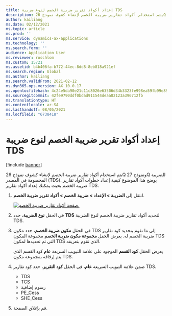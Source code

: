 ```yaml
---
title: إعداد أكواد تقرير ضريبة الخصم لنوع ضريبة TDS
description: يتم استخدام أكواد تقارير ضريبة الخصم لإنشاء كشوف نموذج 26Q ونموذج 27Q للضريبة المخصومة في المصدر (TDS). يوضح هذا الموضوع كيفية إعداد خطوات أكواد تقارير ضريبة الخصم بحيث يمكنك إعداد أكواد تقارير TDS.
author: kailiang
ms.date: 02/12/2021
ms.topic: article
ms.prod: ''
ms.service: dynamics-ax-applications
ms.technology: ''
ms.search.form: ''
audience: Application User
ms.reviewer: roschlom
ms.custom: 15721
ms.assetid: b4b406fa-b772-44ec-8dd8-8eb818a921ef
ms.search.region: Global
ms.author: kailiang
ms.search.validFrom: 2021-02-12
ms.dyn365.ops.version: AX 10.0.17
ms.openlocfilehash: 4c24e5da90e21c11c8026e63506d34b3323fe998ea59fb99e890d2daf5f6300e
ms.sourcegitcommit: 42fe9790ddf0bdad911544deaa82123a396712fb
ms.translationtype: HT
ms.contentlocale: ar-SA
ms.lasthandoff: 08/05/2021
ms.locfileid: "6738418"
---
```

# <a name="set-up-withholding-tax-reporting-codes-for-the-tds-tax-type"></a>إعداد أكواد تقرير ضريبة الخصم لنوع ضريبة TDS

[!include [banner](../includes/banner.md)]

يتم استخدام أكواد تقارير ضريبة الخصم لإنشاء كشوف نموذج 26Q ونموذج 27Q للضريبة المخصومة في المصدر (TDS). يوضح هذا الموضوع كيفية إعداد خطوات أكواد تقارير ضريبة الخصم بحيث يمكنك إعداد أكواد تقارير TDS.

1. انتقل إلى **الضريبة \> الإعداد \> ضريبة الخصم \> أكواد تقرير ضريبة الخصم**.

    [![صفحة أكواد تقارير ضريبة الخصم.](./media/apac-ind-TDS-16.png)](./media/apac-ind-TDS-16.png)

2. في الحقل **نوع الضريبة**، حدد **TDS** لتحديد أكواد تقارير ضريبة الخصم لنوع الضريبة TDS.
3. في الحقل **مكون ضريبة الخصم**، حدد مكون TDS إلى ما تقوم بتحديد كود تقارير ضريبة الخصم له. يعرض الحقل **مجموعة مكون ضريبة الخصم** مجموعة المكون TDS التي تم تحديدها لمكون TDS الذي تقوم بتعريفه.

    يعرض الحقل **كود القسم** الموجود على علامة التبويب السريعة **عام** كود القسم الذي يتم إرفاقه بمجموعة مكون TDS.

4. ضمن علامة التبويب السريعة **عام**، في الحقل **كود التقرير**، حدد كود تقارير TDS.

    - TDS
    - TCS
    - رسوم إضافية
    - PE\_Cess
    - SHE\_Cess

5. قم بإغلاق الصفحة.
